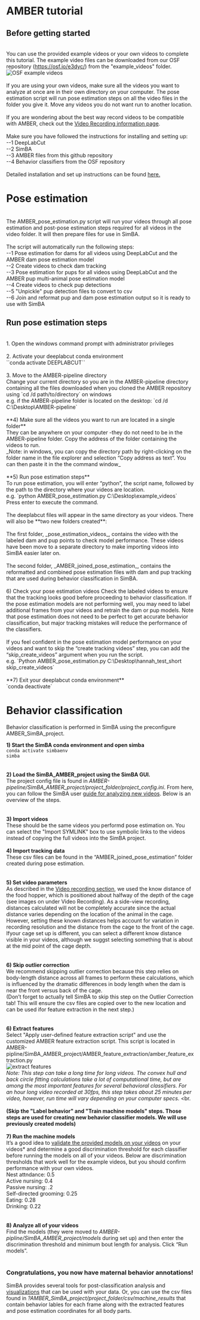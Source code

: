 # AMBER tutorial

## Before getting started
<br>You can use the provided example videos or your own videos to complete this tutorial. The example video files can be downloaded from our OSF repository (https://osf.io/e3dyc/) from the "example_videos" folder. <br>
![OSF example videos](https://github.com/lapphe/AMBER-pipeline/assets/53009913/f2d20ad6-fbf3-4b65-bd59-a5a92354af95)
<br> 
<br>
If you are using your own videos, make sure all the videos you want to analyze at once are in their own  directory on your computer. The pose estimation script will run pose estimation steps on all the video files in the folder you give it. Move any videos you do not want run to another location. <br>
<br>If you are wondering about the best way record videos to be compatible with AMBER, check out the [Video Recording information page](https://github.com/lapphe/AMBER-pipeline/wiki/Video-Recording). <br>
<br>
Make sure you have followed the instructions for installing and setting up: <br>
--1 DeepLabCut <br>
--2 SimBA <br>
--3 AMBER files from this github repository<br>
--4 Behavior classifiers from the OSF repository <br>
<br>
Detailed installation and set up instructions can be found [here.](https://github.com/lapphe/AMBER-pipeline/wiki/Installations-and-set-up) <br>

# Pose estimation 
<br>
The AMBER_pose_estimation.py script will run your videos through all pose estimation and post-pose estimation steps required for all videos in the video folder. It will then prepare files for use in SimBA. <br>
<br>The script will automatically run the following steps:<br>
--1 Pose estimation for dams for all videos using DeepLabCut and the AMBER dam pose estimation model<br>
--2 Create videos to check dam tracking<br>
--3 Pose estimation for pups for all videos using DeepLabCut and the AMBER pup multi-animal pose estimation model <br>
--4 Create videos to check pup detections <br>
--5 "Unpickle" pup detection files to convert to csv <br>
--6 Join and reformat pup and dam pose estimation output so it is ready to use with SimBA 
<br>

## Run pose estimation steps  
<br> 
1. Open the windows command prompt with administrator privileges
<br>
<br>
2. Activate your deeplabcut conda environment <br> 
``conda activate DEEPLABCUT``
<br>
<br>
3. Move to the AMBER-pipeline directory <br>
Change your current directory so you are in the AMBER-pipeline directory containing all the files downloaded when you cloned the AMBER repository using `cd /d path/to/directory` on windows
<br> e.g. if the AMBER-pipeline folder is located on the desktop: `cd /d C:\Desktop\AMBER-pipeline`
<br>
<br> 
**4) Make sure all the videos you want to run are located in a single folder** <br>
They can be anywhere on your computer -they do not need to be in the AMBER-pipeline folder. Copy the address of the folder containing the videos to run. <br>
   _Note: in windows, you can copy the directory path by right-clicking on the folder name in the file explorer and selection “Copy address as text”. You can then paste it in the the command window_
<br>
<br>
**5) Run pose estimation steps** <br>
To run pose estimation, you will enter “python”, the script name,  followed by the path to the directory where your videos are location.
<br> 
e.g. `python AMBER_pose_estimation.py C:\Desktop\example_videos`
<br> Press enter to execute the command.
<br>
<br>
The deeplabcut files will appear in the same directory as your videos. There will also be **two new folders created**: <br>
<br>
The first folder, _pose_estimation_videos_, contains the video with the labeled dam and pup points to check model performance. These videos have been move to a separate directory to make importing videos into SimBA easier later on. <br>
<br>
The second folder, _AMBER_joined_pose_estimation_, contains the reformatted and combined pose estimation files with dam and pup tracking that are used during behavior classification in SimBA. 
<br> 
<br>
6) Check your pose estimation videos 
Check the labeled videos to ensure that the tracking looks good before proceeding to behavior classification. If the pose estimation models are not performing well, you may need to label additional frames from your videos and retrain the dam or pup models. Note that pose estimation does not need to be perfect to get accurate behavior classification, but major tracking mistakes will reduce the performance of the classifiers. 
<br>
<br>
If you feel confident in the pose estimation model performance on your videos and want to skip the “create tracking videos” step, you can add the “skip_create_videos” argument when you run the script.  <br>
e.g. `Python AMBER_pose_estimation.py C:\Desktop\hannah_test_short skip_create_videos`
<br>
<br>
**7) Exit your deeplabcut conda environment** <br>
`conda deactivate`

# Behavior classification <br>
Behavior classification is performed in SimBA using the preconfigure AMBER_SimBA_project. <br>

**1) Start the SimBA conda environment and open simba**
<br>
`conda activate simbaenv` <br>
`simba` <br>
<br>
<br>
**2) Load the SimBA_AMBER_project using the SimBA GUI.** <br>
The project config file is found in _AMBER-pipeline/SimBA_AMBER_project/project_folder/project_config.ini_. From here, you can follow the SimBA user [guide for analyzing new videos](https://github.com/sgoldenlab/simba/blob/master/docs/Scenario2.md). Below is an overview of the steps. <br>
<br>
<br>
**3) Import videos** <br> 
These should be the same videos you performd pose estimation on. You can select the "Import SYMLINK" box to use symbolic links to the videos instead of copying the full videos into the SimBA project.
<br>
<br>
**4) Import tracking data** <br>
These csv files can be found in the “AMBER_joined_pose_estimation” folder created during pose estimation.  <br>
<br>
<br>
**5) Set video parameters** <br>
As described in the [Video recording section](https://github.com/lapphe/AMBER-pipeline/wiki/Video-Recording "Video recording for AMBER"), we used the know distance of the food hopper, which is positioned about halfway of the depth of the cage (see images on under Video Recording). As a side-view recording, distances calculated will not be completely accurate since the actual distance varies depending on the location of the animal in the cage. However, setting these known distances helps account for variation in recording resolution and the distance from the cage to the front of the cage. Ifyour cage set up is different, you can select a different know distance visible in your videos, although we suggst selecting something that is about at the mid point of the cage depth. <br>
<br>
<br>
**6) Skip outlier correction** <br>
We recommend skipping outlier correction because this step relies on body-length distance across all frames to perform these calculations, which is influenced by the dramatic differences in body length when the dam is near the front versus back of the cage.<br>
(Don’t forget to actually tell SimBA to skip this step on the Outlier Correction tab! This will ensure the csv files are copied over to the new location and can be used ifor feature extraction in the next step.) <br>
<br>
<br>
**6) Extract features** <br>
Select "Apply user-defined feature extraction script" and use the customized AMBER feature extraction script. This script is located in AMBER-pipline/SimBA_AMBER_project/AMBER_feature_extraction/amber_feature_extraction.py<br>
![extract features](https://user-images.githubusercontent.com/53009913/232091989-cd38972c-6d97-4248-b5c8-2384bc7938e5.png)
<br>
_Note: This step can take a long time for long videos. The convex hull and back circle fitting calculations take a lot of computational time, but are among the most important features for several behavioral classifiers. For an hour long video recorded at 30fps, this step takes about 25 minutes per video, however, run time will vary depending on your computer specs._ <br.
<br>
<br>
**(Skip the "Label behavior" and "Train machine models" steps. Those steps are used for creating new behavior classifier models. We will use previously created models)** <br>
<br>
**7) Run the machine models** <br>
It’s a good idea to [validate the provided models on your videos](https://github.com/sgoldenlab/simba/blob/master/docs/validation_tutorial.md) on your videos* and determine a good discrimination threshold for each classifier before running the models on all of your videos. Below are discrimination thresholds that work well for the example videos, but you should confirm performance with your own videos. <br>
    Nest attndance: 0.5<br>
    Active nursing: 0.4 <br>
    Passive nursing: .2 <br>
    Self-directed grooming: 0.25 <br>
    Eating: 0.28 <br>
    Drinking: 0.22 <br>
<br>
<br>
**8) Analyze all of your videos** <br>
Find the models (they were moved to _AMBER-pipline/SimBA_AMBER_project/models_ during set up) and then enter the discrimination threshold and minimum bout length for analysis. Click “Run models”. <br>
<br>
### Congratulations, you now have maternal behavior annotations!

SimBA provides several tools for post-classification analysis and [visualizations](https://github.com/sgoldenlab/simba/blob/master/docs/visualizations_tutorial.md) that can be used with your data. Or, you can use the csv files found in _?AMBER_SimBA_project/project_folder/csv/machine_results_ that contain behavior lables for each frame along with the extracted features and pose estimation coordinates for all body parts. 
